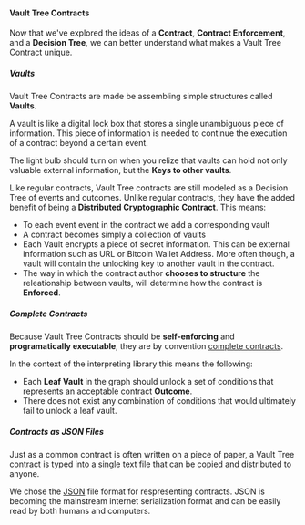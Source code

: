 #### Vault Tree Contracts

Now that we've explored the ideas of a **Contract**, **Contract Enforcement**, and a **Decision Tree**, we can better understand what makes a Vault Tree Contract unique.

##### Vaults

Vault Tree Contracts are made be assembling simple structures called **Vaults**.

A vault is like a digital lock box that stores a single unambiguous piece of information. This piece of information is needed to continue the execution of a contract beyond a certain event.

The light bulb should turn on when you relize that vaults can hold not only valuable external information, but the **Keys to other vaults**.

Like regular contracts, Vault Tree contracts are still modeled as a Decision
Tree of events and outcomes. Unlike regular contracts, they have the added
benefit of being a **Distributed Cryptographic Contract**. This means: 

* To each event event in the contract we add a corresponding vault 
* A contract becomes simply a collection of vaults
* Each Vault encrypts a piece of secret information. This can be external
information such as URL or Bitcoin Wallet Address. More often though, a vault will contain the unlocking key to another vault in the contract.
* The way in which the contract author **chooses to structure** the releationship between vaults, will determine how the contract is **Enforced**.

##### Complete Contracts

Because Vault Tree Contracts should be **self-enforcing** and **programatically executable**, they are by convention [complete contracts].

In the context of the interpreting library this means the following:

* Each **Leaf Vault** in the graph should unlock a set of conditions that represents an acceptable contract **Outcome**.
* There does not exist any combination of conditions that would ultimately fail to unlock a leaf vault.

[complete contracts]: http://en.wikipedia.org/wiki/Complete_contract

##### Contracts as JSON Files

Just as a common contract is often written on a piece of paper, a Vault Tree contract is typed into a single text file that can be copied and distributed to anyone.

We chose the [JSON] file format for respresenting contracts. JSON is becoming the mainstream internet serialization format and can be easily read by both humans and computers.

[JSON]: www.json.org
